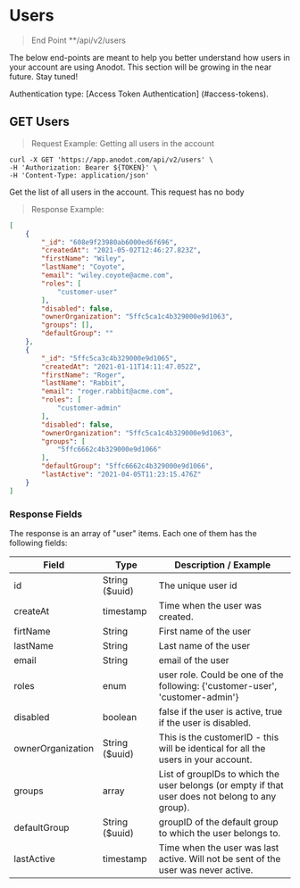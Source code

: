 # Users

> End Point **/api/v2/users

The below end-points are meant to help you better understand how users in your account are using Anodot. This section will be growing in the near future. Stay tuned!

Authentication type: [Access Token Authentication] (#access-tokens).

## GET Users

> Request Example: Getting all users in the account  

```shell
curl -X GET 'https://app.anodot.com/api/v2/users' \
-H 'Authorization: Bearer ${TOKEN}' \
-H 'Content-Type: application/json'
```

Get the list of all users in the account.
This request has no body

> Response Example:

```json
[
    {
        "_id": "608e9f23980ab6000ed6f696",
        "createdAt": "2021-05-02T12:46:27.823Z",
        "firstName": "Wiley",
        "lastName": "Coyote",
        "email": "wiley.coyote@acme.com",
        "roles": [
            "customer-user"
        ],
        "disabled": false,
        "ownerOrganization": "5ffc5ca1c4b329000e9d1063",
        "groups": [],
        "defaultGroup": ""
    },
    {
        "_id": "5ffc5ca3c4b329000e9d1065",
        "createdAt": "2021-01-11T14:11:47.052Z",
        "firstName": "Roger",
        "lastName": "Rabbit",
        "email": "roger.rabbit@acme.com",
        "roles": [
            "customer-admin"
        ],
        "disabled": false,
        "ownerOrganization": "5ffc5ca1c4b329000e9d1063",
        "groups": [
            "5ffc6662c4b329000e9d1066"
        ],
        "defaultGroup": "5ffc6662c4b329000e9d1066",
        "lastActive": "2021-04-05T11:23:15.476Z"
    }
]
```

### Response Fields

The response is an array of "user" items. Each one of them has the following fields:

Field | Type | Description / Example
-|-|-
id | String ($uuid) | The unique user id
createAt | timestamp | Time when the user was created.
firtName | String | First name of the user
lastName | String | Last name of the user
email | String | email of the user
roles | enum | user role. Could be one of the following: {'customer-user', 'customer-admin'}
disabled | boolean | false if the user is active, true if the user is disabled. 
ownerOrganization | String ($uuid) | This is the customerID - this will be identical for all the users in your account. 
groups | array | List of groupIDs to which the user belongs (or empty if that user does not belong to any group).
defaultGroup | String ($uuid) | groupID of the default group to which the user belongs to.
lastActive | timestamp | Time when the user was last active. Will not be sent of the user was never active. 